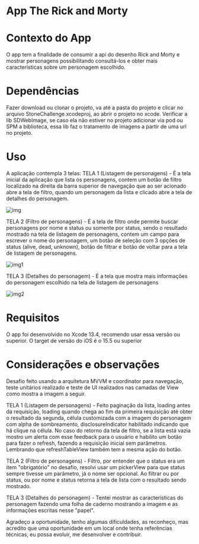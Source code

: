 # App The Rick and Morty

# Contexto do App

O app tem a finalidade de consumir a api do desenho Rick and Morty e mostrar personagens possibilitando consultá-los e obter mais características sobre um personagem escolhido.

# Dependências

Fazer download ou clonar o projeto, va até a pasta do projeto e clicar no arquivo StoneChallenge.xcodeproj, ao abrir o projeto no xcode.
Verificar a lib SDWebImage, se caso ela não estiver no projeto adicionar via pod ou SPM a biblioteca, essa lib faz o tratamento de imagens a partir de uma url no projeto.

# Uso

A aplicação contempla 3 telas:
TELA 1 (Listagem de personagens) - É a tela inicial da aplicação que lista os personagens, contem um botão de filtro localizado na direita da barra superior de navegação que ao ser acionado abre a tela de filtro, quando um personagem da lista e clicado abre a tela de detalhes do personagem.

![img](https://github.com/willmoreira/StoneChallenge/assets/32074474/5ea0328d-ae8c-40b3-bd9d-b5beb76cbac3)

TELA 2 (Filtro de personagens) - É a tela de filtro onde permite buscar personagens por nome e status ou somente por status, sendo o resultado mostrado na tela de listagem de personagens, contem um campo para escrever o nome do personagem, um botão de seleção com 3 opções de status (alive, dead, unknown), botão de filtrar e botão de voltar para a tela de listagem de personagens.

![img1](https://github.com/willmoreira/StoneChallenge/assets/32074474/21f86d3c-6b8f-44b5-bb01-3c9a80004d73)

TELA 3 (Detalhes do personagem) - É a tela que mostra mais informações do personagem escolhido na tela de listagem de personagens

![img2](https://github.com/willmoreira/StoneChallenge/assets/32074474/72c6dbf9-3a8a-43dc-9980-590479303589)

# Requisitos

O app foi desenvolvido no Xcode 13.4, recomendo usar essa versão ou superior.
O target de versão do iOS é o 15.5 ou superior

# Considerações e observações

Desafio feito usando a arquitetura MVVM e coordinator para navegação, teste unitários realizado e teste de UI realizados nas camadas de View como mostra a imagem a seguir.

TELA 1 (Listagem de personagens) - Feito paginação da lista, loading antes da requisição, loading quando chega ao fim da primeira requisição até obter o resultado da segunda, célula customizada com a imagem do personagem com alpha de sombreamento, disclosureIndicator habilitado indicando que há clique na célula.
No caso do retorno da tela de filtro, se a lista está vazia mostro um alerta com esse feedback para o usuário
e habilito um botão para fazer o refresh, fazendo a requisição inicial sem parâmetros.
Lembrando que refreshTableView também tem a mesma ação do botão.

TELA 2 (Filtro de personagens) - Filtro, por entender que o status era um item "obrigatório" no desafio, resolvi usar um pickerView para que status sempre tivesse um parâmetro, já o nome ser opcional.
Ao filtrar ou por status, ou por nome e status retorna a tela de lista com o resultado sendo mostrado.

TELA 3 (Detalhes do personagem) - Tentei mostrar as características do personagem fazendo uma folha de caderno mostrando a imagem e as informações escritas nesse "papel".

Agradeço a oportunidade, tenho algumas dificuldades, as reconheço, mas acredito que uma oportunidade em um local onde tenha referências técnicas, eu possa evoluir, me desenvolver e contribuir.






